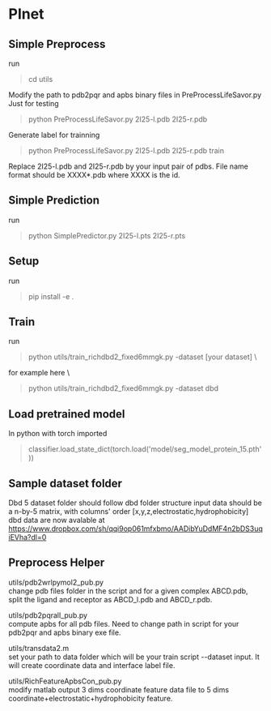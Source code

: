# PInet
## Simple Preprocess  
run  

> cd utils  

Modify the path to pdb2pqr and apbs binary files in PreProcessLifeSavor.py  
Just for testing  

> python PreProcessLifeSavor.py 2I25-l.pdb 2I25-r.pdb  

Generate label for trainning  

> python PreProcessLifeSavor.py 2I25-l.pdb 2I25-r.pdb train  

Replace 2I25-l.pdb and 2I25-r.pdb by your input pair of pdbs. File name format should be XXXX*.pdb where XXXX is the id.  

## Simple Prediction
run  

> python SimplePredictor.py 2I25-l.pts 2I25-r.pts

## Setup
run 
> pip install -e .

## Train
run

> python utils/train_richdbd2_fixed6mmgk.py -dataset [your dataset] \


for example here \
> python utils/train_richdbd2_fixed6mmgk.py -dataset dbd


## Load pretrained model
In python with torch imported
> classifier.load_state_dict(torch.load('model/seg_model_protein_15.pth'))

## Sample dataset folder
Dbd 5 
dataset folder should follow dbd folder structure
input data should be a n-by-5 matrix, with columns' order [x,y,z,electrostatic,hydrophobicity]   
dbd data are now avalable at https://www.dropbox.com/sh/qqi9op061mfxbmo/AADibYuDdMF4n2bDS3uqiEVha?dl=0
  
## Preprocess Helper
utils/pdb2wrlpymol2_pub.py  
change pdb files folder in the script and for a given complex ABCD.pdb, split the ligand and receptor as ABCD_l.pdb and ABCD_r.pdb.  
  
utils/pdb2pqrall_pub.py  
compute apbs for all pdb files. Need to change path in script for your pdb2pqr and apbs binary exe file.  

utils/transdata2.m  
set your path to data folder which will be your train script --dataset input. It will create coordinate data and interface label file.

utils/RichFeatureApbsCon_pub.py  
modify matlab output 3 dims coordinate feature data file to 5 dims coordinate+electrostatic+hydrophobicity feature.  

